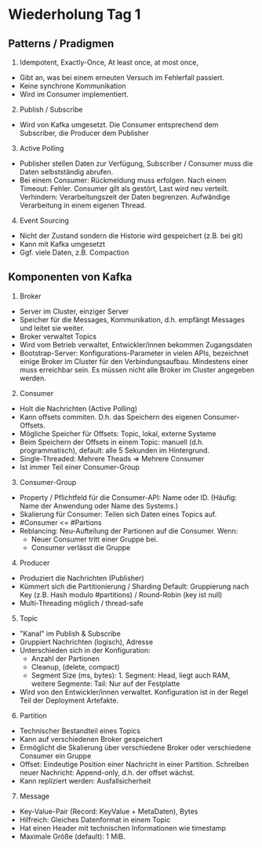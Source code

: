 # Wiederholung Tag 1

## Patterns / Pradigmen

1. Idempotent, Exactly-Once, At least once, at most once, 
- Gibt an, was bei einem erneuten Versuch im Fehlerfall passiert.
- Keine synchrone Kommunikation 
- Wird im Consumer implementiert.

2. Publish / Subscribe
- Wird von Kafka umgesetzt. Die Consumer entsprechend dem Subscriber, die Producer dem Publisher

3. Active Polling

- Publisher stellen Daten zur Verfügung, Subscriber / Consumer muss die Daten selbstständig abrufen.
- Bei einem Consumer: Rückmeldung muss erfolgen. Nach einem Timeout: Fehler. Consumer gilt als gestört, Last wird neu verteilt. Verhindern: Verarbeitungszeit der Daten begrenzen. Aufwändige Verarbeitung in einem eigenen Thread.

4. Event Sourcing

- Nicht der Zustand sondern die Historie wird gespeichert (z.B. bei git)
- Kann mit Kafka umgesetzt
- Ggf. viele Daten, z.B. Compaction

## Komponenten von Kafka

1. Broker

- Server im Cluster, einziger Server
- Speicher für die Messages, Kommunikation, d.h. empfängt Messages und leitet sie weiter.
- Broker verwaltet Topics
- Wird vom Betrieb verwaltet, Entwickler/innen bekommen Zugangsdaten
- Bootstrap-Server: Konfigurations-Parameter in vielen APIs, bezeichnet einige Broker im Cluster für den Verbindungsaufbau. Mindestens einer muss erreichbar sein. Es müssen nicht alle Broker im Cluster angegeben werden.

2. Consumer

- Holt die Nachrichten (Active Polling)
- Kann offsets commiten. D.h. das Speichern des eigenen Consumer-Offsets. 
- Mögliche Speicher für Offsets: Topic, lokal, externe Systeme
- Beim Speichern der Offsets in einem Topic: manuell (d.h. programmatisch), default: alle 5 Sekunden im Hintergrund.
- Single-Threaded: Mehrere Theads => Mehrere Consumer
- Ist immer Teil einer Consumer-Group

3. Consumer-Group
- Property / Pflichtfeld für die Consumer-API: Name oder ID. (Häufig: Name der Anwendung oder Name des Systems.)
- Skalierung für Consumer: Teilen sich Daten eines Topics auf.
- #Consumer <=  #Partions 
- Reblancing: Neu-Aufteilung der Partionen auf die Consumer. Wenn:
  - Neuer Consumer tritt einer Gruppe bei.
  - Consumer verlässt die Gruppe

4. Producer

- Produziert die Nachrichten (Publisher)
- Kümmert sich die Partitionierung / Sharding
  Default: Gruppierung nach Key (z.B. Hash modulo #partitions) / Round-Robin (key ist null)
 - Multi-Threading möglich / thread-safe

 5. Topic 
 - "Kanal" im Publish & Subscribe
 - Gruppiert Nachrichten (logisch), Adresse 
 - Unterschieden sich in der Konfiguration:
   - Anzahl der Partionen
   - Cleanup, (delete, compact)
   - Segment Size (ms, bytes): 1. Segment: Head, liegt auch RAM, weitere Segmente: Tail: Nur auf der Festplatte 
- Wird von den Entwickler/innen verwaltet. Konfiguration ist in der Regel Teil der Deployment Artefakte.

6. Partition

- Technischer Bestandteil eines Topics
- Kann auf verschiedenen Broker gespeichert
- Ermöglicht die Skalierung über verschiedene Broker oder verschiedene Consumer ein Gruppe
- Offset: Eindeutige Position einer Nachricht in einer Partition. Schreiben neuer Nachricht: Append-only, d.h. der offset wächst.
- Kann repliziert werden: Ausfallsicherheit

7. Message

- Key-Value-Pair (Record: KeyValue + MetaDaten), Bytes
- Hilfreich: Gleiches Datenformat in einem Topic
- Hat einen Header mit technischen Informationen wie timestamp
- Maximale Größe (default): 1 MiB. 

